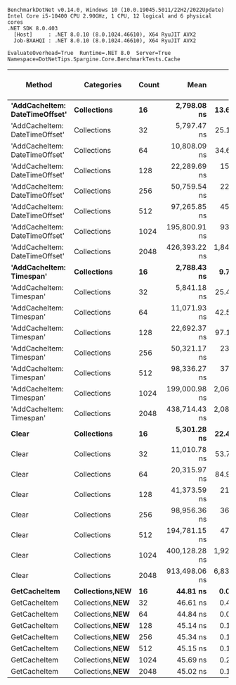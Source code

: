 ```

BenchmarkDotNet v0.14.0, Windows 10 (10.0.19045.5011/22H2/2022Update)
Intel Core i5-10400 CPU 2.90GHz, 1 CPU, 12 logical and 6 physical cores
.NET SDK 8.0.403
  [Host]     : .NET 8.0.10 (8.0.1024.46610), X64 RyuJIT AVX2
  Job-BXAHQI : .NET 8.0.10 (8.0.1024.46610), X64 RyuJIT AVX2

EvaluateOverhead=True  Runtime=.NET 8.0  Server=True  
Namespace=DotNetTips.Spargine.Core.BenchmarkTests.Cache  

```
| Method                         | Categories          | Count | Mean          | Error        | StdDev       | StdErr       | Min           | Q1            | Median        | Q3            | Max           | Op/s         | CI99.9% Margin | Iterations | Kurtosis | MValue | Skewness | Rank | LogicalGroup | Baseline | Exceptions | Completed Work Items | Lock Contentions | Code Size | Gen0   | Gen1   | Allocated |
|------------------------------- |-------------------- |------ |--------------:|-------------:|-------------:|-------------:|--------------:|--------------:|--------------:|--------------:|--------------:|-------------:|---------------:|-----------:|---------:|-------:|---------:|-----:|------------- |--------- |-----------:|---------------------:|-----------------:|----------:|-------:|-------:|----------:|
| **&#39;AddCacheItem: DateTimeOffset&#39;** | **Collections**         | **16**    |   **2,798.08 ns** |    **13.608 ns** |    **12.729 ns** |     **3.287 ns** |   **2,780.11 ns** |   **2,789.80 ns** |   **2,797.20 ns** |   **2,805.37 ns** |   **2,821.56 ns** |    **357,388.3** |      **5.8567 ns** |      **15.00** |    **1.931** |  **2.000** |   **0.2675** |    **2** | *****            | **No**       |          **-** |                    **-** |                **-** |   **4,726 B** | **0.0458** |      **-** |    **4480 B** |
| &#39;AddCacheItem: DateTimeOffset&#39; | Collections         | 32    |   5,797.47 ns |    25.103 ns |    23.481 ns |     6.063 ns |   5,770.53 ns |   5,781.36 ns |   5,788.01 ns |   5,813.49 ns |   5,853.15 ns |    172,489.0 |      4.4686 ns |      15.00 |    2.687 |  2.000 |   0.9028 |    4 | *            | No       |          - |                    - |                - |   4,726 B | 0.0916 |      - |    8960 B |
| &#39;AddCacheItem: DateTimeOffset&#39; | Collections         | 64    |  10,808.09 ns |    34.674 ns |    30.738 ns |     8.215 ns |  10,728.40 ns |  10,792.82 ns |  10,817.36 ns |  10,824.94 ns |  10,848.56 ns |     92,523.3 |      2.8925 ns |      14.00 |    3.697 |  2.000 |  -1.1004 |    5 | *            | No       |          - |                    - |                - |   4,726 B | 0.1831 |      - |   17920 B |
| &#39;AddCacheItem: DateTimeOffset&#39; | Collections         | 128   |  22,289.69 ns |   158.366 ns |   148.135 ns |    38.248 ns |  22,116.36 ns |  22,181.82 ns |  22,222.27 ns |  22,442.57 ns |  22,518.94 ns |     44,863.8 |    -11.6242 ns |      15.00 |    1.393 |  2.000 |   0.4107 |    7 | *            | No       |          - |                    - |                - |   4,726 B | 0.3662 |      - |   35840 B |
| &#39;AddCacheItem: DateTimeOffset&#39; | Collections         | 256   |  50,759.54 ns |   225.041 ns |   210.504 ns |    54.352 ns |  50,417.54 ns |  50,593.33 ns |  50,821.27 ns |  50,864.02 ns |  51,190.21 ns |     19,700.7 |    -19.6759 ns |      15.00 |    2.153 |  2.000 |   0.1402 |    9 | *            | No       |          - |                    - |                - |   4,726 B | 0.7324 |      - |   71680 B |
| &#39;AddCacheItem: DateTimeOffset&#39; | Collections         | 512   |  97,265.85 ns |   454.700 ns |   403.080 ns |   107.728 ns |  96,498.83 ns |  96,990.84 ns |  97,238.12 ns |  97,496.72 ns |  98,113.02 ns |     10,281.1 |    -46.8638 ns |      14.00 |    2.558 |  2.000 |   0.2135 |   10 | *            | No       |          - |                    - |                - |   4,726 B | 1.4648 |      - |  143360 B |
| &#39;AddCacheItem: DateTimeOffset&#39; | Collections         | 1024  | 195,800.91 ns |   938.493 ns |   831.950 ns |   222.348 ns | 194,631.67 ns | 195,137.79 ns | 195,836.08 ns | 196,408.27 ns | 197,462.57 ns |      5,107.2 |   -104.1740 ns |      14.00 |    1.893 |  2.000 |   0.2164 |   11 | *            | No       |          - |                    - |                - |   4,726 B | 2.9297 | 0.2441 |  286720 B |
| &#39;AddCacheItem: DateTimeOffset&#39; | Collections         | 2048  | 426,393.22 ns | 1,848.291 ns | 1,728.893 ns |   446.398 ns | 423,377.64 ns | 425,278.17 ns | 426,177.78 ns | 427,532.76 ns | 429,536.67 ns |      2,345.3 |   -215.6991 ns |      15.00 |    2.159 |  2.000 |   0.3751 |   13 | *            | No       |          - |                    - |                - |   4,726 B | 5.8594 | 0.4883 |  573441 B |
| **&#39;AddCacheItem: Timespan&#39;**       | **Collections**         | **16**    |   **2,788.43 ns** |     **9.777 ns** |     **8.164 ns** |     **2.264 ns** |   **2,772.20 ns** |   **2,782.47 ns** |   **2,791.95 ns** |   **2,795.37 ns** |   **2,797.30 ns** |    **358,625.2** |      **5.3678 ns** |      **13.00** |    **1.845** |  **2.000** |  **-0.6104** |    **2** | *****            | **No**       |          **-** |                    **-** |                **-** |   **2,194 B** | **0.0458** |      **-** |    **4480 B** |
| &#39;AddCacheItem: Timespan&#39;       | Collections         | 32    |   5,841.18 ns |    25.421 ns |    23.778 ns |     6.140 ns |   5,802.66 ns |   5,826.04 ns |   5,838.18 ns |   5,860.74 ns |   5,882.19 ns |    171,198.2 |      4.4302 ns |      15.00 |    1.752 |  2.000 |  -0.0176 |    4 | *            | No       |          - |                    - |                - |   2,194 B | 0.0916 |      - |    8960 B |
| &#39;AddCacheItem: Timespan&#39;       | Collections         | 64    |  11,071.93 ns |    42.500 ns |    37.676 ns |    10.069 ns |  11,015.88 ns |  11,040.32 ns |  11,071.63 ns |  11,090.94 ns |  11,159.46 ns |     90,318.5 |      1.9654 ns |      14.00 |    2.738 |  2.000 |   0.5575 |    5 | *            | No       |          - |                    - |                - |   2,194 B | 0.1831 |      - |   17920 B |
| &#39;AddCacheItem: Timespan&#39;       | Collections         | 128   |  22,692.37 ns |    97.126 ns |    81.105 ns |    22.494 ns |  22,549.48 ns |  22,641.57 ns |  22,695.64 ns |  22,752.41 ns |  22,831.54 ns |     44,067.7 |     -4.7472 ns |      13.00 |    1.961 |  2.000 |   0.1016 |    7 | *            | No       |          - |                    - |                - |   2,194 B | 0.3662 |      - |   35840 B |
| &#39;AddCacheItem: Timespan&#39;       | Collections         | 256   |  50,321.17 ns |   232.836 ns |   217.795 ns |    56.234 ns |  49,994.24 ns |  50,150.64 ns |  50,274.84 ns |  50,527.89 ns |  50,661.34 ns |     19,872.4 |    -20.6172 ns |      15.00 |    1.433 |  2.000 |   0.1305 |    9 | *            | No       |          - |                    - |                - |   2,180 B | 0.7324 |      - |   71680 B |
| &#39;AddCacheItem: Timespan&#39;       | Collections         | 512   |  98,336.27 ns |   372.088 ns |   348.051 ns |    89.866 ns |  97,705.68 ns |  98,085.89 ns |  98,340.12 ns |  98,608.71 ns |  98,947.08 ns |     10,169.2 |    -37.4332 ns |      15.00 |    1.873 |  2.000 |  -0.0909 |   10 | *            | No       |          - |                    - |                - |   2,194 B | 1.4648 |      - |  143360 B |
| &#39;AddCacheItem: Timespan&#39;       | Collections         | 1024  | 199,000.98 ns | 2,065.148 ns | 1,931.741 ns |   498.773 ns | 196,844.43 ns | 197,241.13 ns | 198,823.80 ns | 199,904.44 ns | 203,196.97 ns |      5,025.1 |   -241.8867 ns |      15.00 |    2.392 |  2.000 |   0.7573 |   11 | *            | No       |          - |                    - |                - |   2,184 B | 2.9297 |      - |  286720 B |
| &#39;AddCacheItem: Timespan&#39;       | Collections         | 2048  | 438,714.43 ns | 2,089.160 ns | 1,851.986 ns |   494.964 ns | 435,142.31 ns | 437,617.15 ns | 438,467.16 ns | 439,442.40 ns | 442,211.89 ns |      2,279.4 |   -240.4821 ns |      14.00 |    2.486 |  2.000 |   0.2249 |   14 | *            | No       |          - |                    - |                - |   2,194 B | 5.8594 | 0.4883 |  573441 B |
| **Clear**                          | **Collections**         | **16**    |   **5,301.28 ns** |    **22.400 ns** |    **19.857 ns** |     **5.307 ns** |   **5,271.88 ns** |   **5,291.33 ns** |   **5,295.95 ns** |   **5,302.46 ns** |   **5,341.88 ns** |    **188,633.7** |      **4.3465 ns** |      **14.00** |    **2.438** |  **2.000** |   **0.7954** |    **3** | *****            | **No**       |          **-** |                    **-** |                **-** |   **9,130 B** | **0.0687** |      **-** |    **6600 B** |
| Clear                          | Collections         | 32    |  11,010.78 ns |    53.764 ns |    47.660 ns |    12.738 ns |  10,946.85 ns |  10,979.41 ns |  11,002.48 ns |  11,016.07 ns |  11,125.01 ns |     90,820.1 |      0.6311 ns |      14.00 |    3.010 |  2.000 |   0.9016 |    5 | *            | No       |          - |                    - |                - |   9,137 B | 0.1373 |      - |   12920 B |
| Clear                          | Collections         | 64    |  20,315.97 ns |    84.967 ns |    75.321 ns |    20.130 ns |  20,122.00 ns |  20,293.34 ns |  20,318.80 ns |  20,369.62 ns |  20,410.90 ns |     49,222.4 |     -3.0652 ns |      14.00 |    3.639 |  2.000 |  -0.9687 |    6 | *            | No       |          - |                    - |                - |   9,137 B | 0.2747 |      - |   25512 B |
| Clear                          | Collections         | 128   |  41,373.59 ns |   219.142 ns |   204.986 ns |    52.927 ns |  41,053.94 ns |  41,227.07 ns |  41,357.10 ns |  41,499.63 ns |  41,825.57 ns |     24,170.0 |    -18.9636 ns |      15.00 |    2.386 |  2.000 |   0.5072 |    8 | *            | No       |          - |                    - |                - |   9,135 B | 0.5493 |      - |   50648 B |
| Clear                          | Collections         | 256   |  98,956.36 ns |   369.820 ns |   327.836 ns |    87.618 ns |  98,184.45 ns |  98,795.64 ns |  98,963.16 ns |  99,157.24 ns |  99,449.85 ns |     10,105.5 |    -36.8089 ns |      14.00 |    2.881 |  2.000 |  -0.5831 |   10 | *            | No       |          - |                    - |                - |   9,139 B | 1.0986 |      - |  100872 B |
| Clear                          | Collections         | 512   | 194,781.15 ns |   473.121 ns |   395.077 ns |   109.575 ns | 194,105.59 ns | 194,510.35 ns | 194,763.11 ns | 195,047.88 ns | 195,415.14 ns |      5,134.0 |    -48.2873 ns |      13.00 |    1.717 |  2.000 |  -0.1275 |   11 | *            | No       |          - |                    - |                - |   9,146 B | 2.1973 |      - |  201272 B |
| Clear                          | Collections         | 1024  | 400,128.28 ns | 1,927.767 ns | 1,803.235 ns |   465.593 ns | 397,454.49 ns | 398,956.52 ns | 399,929.69 ns | 402,053.00 ns | 402,886.13 ns |      2,499.2 |   -225.2966 ns |      15.00 |    1.487 |  2.000 |   0.1677 |   12 | *            | No       |          - |                    - |                - |  10,251 B | 4.3945 |      - |  402025 B |
| Clear                          | Collections         | 2048  | 913,498.06 ns | 6,836.476 ns | 6,394.844 ns | 1,651.142 ns | 901,453.71 ns | 908,851.42 ns | 914,380.18 ns | 918,465.23 ns | 923,189.94 ns |      1,094.7 |   -818.0708 ns |      15.00 |    1.823 |  2.000 |  -0.2653 |   15 | *            | No       |          - |                    - |                - |  10,245 B | 8.7891 | 0.9766 |  803482 B |
| **GetCacheItem**                   | **Collections,**NEW**** | **16**    |      **44.81 ns** |     **0.090 ns** |     **0.080 ns** |     **0.021 ns** |      **44.65 ns** |      **44.77 ns** |      **44.82 ns** |      **44.85 ns** |      **44.99 ns** | **22,314,669.2** |      **6.9894 ns** |      **14.00** |    **3.033** |  **2.000** |   **0.1115** |    **1** | *****            | **No**       |          **-** |                    **-** |                **-** |     **723 B** |      **-** |      **-** |         **-** |
| GetCacheItem                   | Collections,**NEW** | 32    |      46.61 ns |     0.403 ns |     0.337 ns |     0.093 ns |      45.52 ns |      46.63 ns |      46.67 ns |      46.73 ns |      46.89 ns | 21,456,656.9 |      6.4533 ns |      13.00 |    8.339 |  2.000 |  -2.4956 |    1 | *            | No       |          - |                    - |                - |     723 B |      - |      - |         - |
| GetCacheItem                   | Collections,**NEW** | 64    |      44.84 ns |     0.093 ns |     0.083 ns |     0.022 ns |      44.75 ns |      44.77 ns |      44.82 ns |      44.88 ns |      45.01 ns | 22,302,710.2 |      6.9889 ns |      14.00 |    2.083 |  2.000 |   0.6463 |    1 | *            | No       |          - |                    - |                - |     723 B |      - |      - |         - |
| GetCacheItem                   | Collections,**NEW** | 128   |      45.14 ns |     0.105 ns |     0.093 ns |     0.025 ns |      44.99 ns |      45.08 ns |      45.13 ns |      45.18 ns |      45.33 ns | 22,155,521.3 |      6.9876 ns |      14.00 |    2.454 |  2.000 |   0.3193 |    1 | *            | No       |          - |                    - |                - |     723 B |      - |      - |         - |
| GetCacheItem                   | Collections,**NEW** | 256   |      45.34 ns |     0.110 ns |     0.103 ns |     0.027 ns |      45.09 ns |      45.29 ns |      45.33 ns |      45.40 ns |      45.49 ns | 22,057,171.6 |      7.4867 ns |      15.00 |    3.059 |  2.000 |  -0.6198 |    1 | *            | No       |          - |                    - |                - |     727 B |      - |      - |         - |
| GetCacheItem                   | Collections,**NEW** | 512   |      45.15 ns |     0.133 ns |     0.111 ns |     0.031 ns |      45.01 ns |      45.08 ns |      45.12 ns |      45.20 ns |      45.38 ns | 22,150,707.8 |      6.4846 ns |      13.00 |    2.282 |  2.000 |   0.7016 |    1 | *            | No       |          - |                    - |                - |     723 B |      - |      - |         - |
| GetCacheItem                   | Collections,**NEW** | 1024  |      45.69 ns |     0.230 ns |     0.204 ns |     0.054 ns |      45.26 ns |      45.58 ns |      45.71 ns |      45.79 ns |      46.02 ns | 21,885,872.9 |      6.9728 ns |      14.00 |    2.543 |  2.000 |  -0.2610 |    1 | *            | No       |          - |                    - |                - |     723 B |      - |      - |         - |
| GetCacheItem                   | Collections,**NEW** | 2048  |      45.02 ns |     0.152 ns |     0.127 ns |     0.035 ns |      44.83 ns |      44.93 ns |      45.06 ns |      45.08 ns |      45.26 ns | 22,210,938.9 |      6.4824 ns |      13.00 |    1.895 |  2.000 |   0.1339 |    1 | *            | No       |          - |                    - |                - |     535 B |      - |      - |         - |

